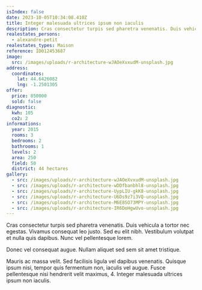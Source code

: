 ```yaml
---
isIndex: false
date: 2023-10-05T10:34:08.410Z
title: Integer malesuada ultrices ipsum non iaculis
description: Cras consectetur turpis sed pharetra venenatis. Duis vehicula a tortor nec egestas.
realestates_persons:
  - alexandre-petit
realestates_types: Maison
reference: ID012453687
image:
  src: /images/uploads/r-architecture-wJAOeXvxudM-unsplash.jpg
address:
  coordinates:
    lat: 44.6426082
    lng: -1.2501305
offer:
  price: 850000
  sold: false
diagnostic:
  kwh: 105
  co2: 2
informations:
  year: 2015
  rooms: 3
  bedrooms: 2
  bathrooms: 1
  levels: 2
  area: 250
  field: 50
  district: 44 hectares
gallery:
  - src: /images/uploads/r-architecture-wJAOeXvxudM-unsplash.jpg
  - src: /images/uploads/r-architecture-wDDfbanbhl8-unsplash.jpg
  - src: /images/uploads/r-architecture-UypLIU-gkK8-unsplash.jpg
  - src: /images/uploads/r-architecture-U6Ds9z7i3VQ-unsplash.jpg
  - src: /images/uploads/r-architecture-M6E8SO73MPY-unsplash.jpg
  - src: /images/uploads/r-architecture-IR6DoHgwUvo-unsplash.jpg
---
```

Cras consectetur turpis sed pharetra venenatis. Duis vehicula a tortor nec egestas. Vivamus consequat leo justo. Sed eu elit nibh. Vestibulum volutpat et nulla quis dapibus. Nunc vel pellentesque lorem. 


Donec vel consequat augue. Nullam aliquet sed sem sit amet tristique. 



Mauris ac massa velit. Sed facilisis ligula vel dapibus venenatis. Quisque ipsum nisi, tempor quis fermentum non, iaculis vel augue. Fusce pellentesque nisi hendrerit velit maximus, 4. Integer malesuada ultrices ipsum non iaculis.